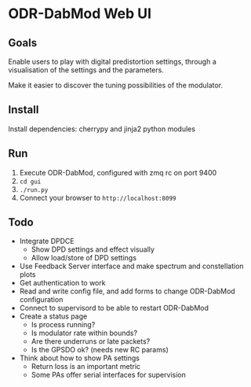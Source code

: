 ODR-DabMod Web UI
=================

Goals
-----

Enable users to play with digital predistortion settings, through a
visualisation of the settings and the parameters.

Make it easier to discover the tuning possibilities of the modulator.


Install
-------

Install dependencies: cherrypy and jinja2 python modules

Run
---

1. Execute ODR-DabMod, configured with zmq rc on port 9400
1. `cd gui`
1. `./run.py`
1. Connect your browser to `http://localhost:8099`

Todo
----

* Integrate DPDCE
  * Show DPD settings and effect visually
  * Allow load/store of DPD settings
* Use Feedback Server interface and make spectrum and constellation plots
* Get authentication to work
* Read and write config file, and add forms to change ODR-DabMod configuration
* Connect to supervisord to be able to restart ODR-DabMod
* Create a status page
  * Is process running?
  * Is modulator rate within bounds?
  * Are there underruns or late packets?
  * Is the GPSDO ok? (needs new RC params)
* Think about how to show PA settings
  * Return loss is an important metric
  * Some PAs offer serial interfaces for supervision

